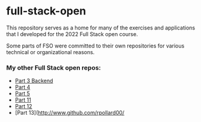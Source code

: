 # full-stack-open

This repository serves as a home for many of the exercises and applications that I developed for the 2022 Full Stack open course.

Some parts of FSO were committed to their own repositories for various technical or organizational reasons.

### My other Full Stack open repos:

* [Part 3 Backend](https://github.com/rpollard00/fso_phonebook_server)
* [Part 4](http://test.com)
* [Part 5](http://www.github.com/rpollard00/)
* [Part 11](http://www.github.com/rpollard00/)
* [Part 12](http://www.github.com/rpollard00/)
* [Part 13](http://www.github.com/rpollard00/
